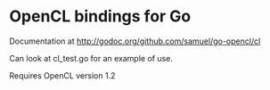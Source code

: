 OpenCL bindings for Go
======================

Documentation at <http://godoc.org/github.com/samuel/go-opencl/cl>

Can look at cl_test.go for an example of use.

Requires OpenCL version 1.2
